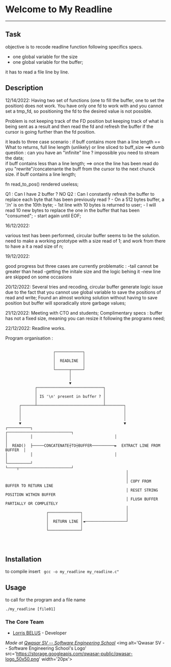 # Welcome to My Readline
***

## Task

objective is to recode readline function following specifics specs. 

- one global variable for the size
- one global variable for the buffer;

it has to read a file line by line. 

## Description

12/14/2022:
Having two set of functions (one to fill the buffer, one to set the position) does not work.
You have only one fd to work with and you cannot set a tmp_fd, so positioning the fd to the desired value is not possible. 

Problem is not keeping track of the FD position but keeping track of what is being sent as a result 
and then read the fd and refresh the buffer if the cursor is going further than the fd position. 

it leads to three case scenario :
    if buff contains more than a line length == What to returns, full line length (unlikely) or line sliced to buff_size
        ==> dumb question : can you have an "infinite" line ? impossible you need to stream the data;  
    if buff contains less than a line length;
        ==> once the line has been read do you "rewrite"/concatenante the buff from the cursor to the next chunck size.
    if buff contains a line length;


fn read_to_pos() rendered useless; 

Q1 : Can I have 2 buffer ? NO
Q2 : Can I constantly refresh the buffer to replace each byte that has been previously read  ? 
    - On a 512 bytes buffer, a '/n' is on the 10th byte;
    - 1st line with 10 bytes is returned to user; 
    - I will read 10 new bytes to replace the one in the buffer that has been "consumed";
    - start again until EOF;

16/12/2022:

various test has been performed, circular buffer seems to be the solution.
need to make a working prototype with a size read of 1; and work from there to have a it a read size of n;

19/12/2022:

good progress but three cases are currently problematic : 
    -tail cannot be greater than head
    -getting the initale size and the logic behing it
    -new line are skipped on some occasions


20/12/2022:
Several tries and recoding, circular buffer generate logic issue due to the fact that you cannot use global variable to save the positions of read and write;
Found an almost working solution without having to save position but buffer will sporadically store garbage values;

21/12/2022:
Meeting with CTO and students;
Complimentary specs : buffer has not a fixed size, meaning you can resize it following the programs need; 

22/12/2022:
Readline works.


Program organisation :

```

                     ┌────────────┐
                     │            │
                     │  READLINE  │
                     │            │
                     └──────┬─────┘
                            │
                            │
                            ▼
             ┌─────────────────────────────┐
             │                             │
             │ IS '\n' present in buffer ? │
             │                             │
      ┌──────┴─────────────────────────────┴────────┐
      │                                             │
      │                                             │
      │                                             │
      ▼                                             ▼
┌──────────┐                                    ┌────────────────────────────┐
│          │                                    │                            │
│  READ()  ├─────CONCATENATE┼TO┼BUFFER──────────►  EXTRACT LINE FROM BUFFER  │
│          │                                    │                            │
└──────────┘                                    └────┬───────────────────────┘
                                                     │
                                                     │
                                                     │ COPY FROM BUFFER TO RETURN LINE
                                                     │ RESET STRING POSITION WITHIN BUFFER
                                                     │ FLUSH BUFFER PARTIALLY OR COMPLETELY
                                                     │
                  ┌──────────────┐                   │
                  │              │                   │
                  │  RETURN LINE │◄──────────────────┘
                  │              │
                  └──────────────┘




```


## Installation

to compile insert `` gcc -o my_readline my_readline.c"``

## Usage

to call for the program and a file name 

```
./my_readline [file01]
```

### The Core Team
* [Lorris BELUS](//github.com/Lbelus) - Developer


<span><i>Made at <a href='https://qwasar.io'>Qwasar SV -- Software Engineering School</a></i></span>
<span><img alt='Qwasar SV -- Software Engineering School's Logo' src='https://storage.googleapis.com/qwasar-public/qwasar-logo_50x50.png' width='20px'></span>
